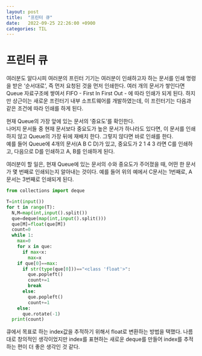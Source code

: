 ```yaml
---
layout: post
title:  "프린터 큐"
date:   2022-09-25 22:26:00 +0900
categories: TIL
---
```

# 프린터 큐
여러분도 알다시피 여러분의 프린터 기기는 여러분이 인쇄하고자 하는 문서를 인쇄 명령을 받은 ‘순서대로’, 즉 먼저 요청된 것을 먼저 인쇄한다. 여러 개의 문서가 쌓인다면 Queue 자료구조에 쌓여서 FIFO - First In First Out - 에 따라 인쇄가 되게 된다. 하지만 상근이는 새로운 프린터기 내부 소프트웨어를 개발하였는데, 이 프린터기는 다음과 같은 조건에 따라 인쇄를 하게 된다.  

현재 Queue의 가장 앞에 있는 문서의 ‘중요도’를 확인한다.  
나머지 문서들 중 현재 문서보다 중요도가 높은 문서가 하나라도 있다면, 이 문서를 인쇄하지 않고 Queue의 가장 뒤에 재배치 한다. 그렇지 않다면 바로 인쇄를 한다.  
예를 들어 Queue에 4개의 문서(A B C D)가 있고, 중요도가 2 1 4 3 라면 C를 인쇄하고, 다음으로 D를 인쇄하고 A, B를 인쇄하게 된다.  

여러분이 할 일은, 현재 Queue에 있는 문서의 수와 중요도가 주어졌을 때, 어떤 한 문서가 몇 번째로 인쇄되는지 알아내는 것이다. 예를 들어 위의 예에서 C문서는 1번째로, A문서는 3번째로 인쇄되게 된다.  

```python
from collections import deque

T=int(input())
for t in range(T):
  N,M=map(int,input().split())
  que=deque(map(int,input().split()))
  que[M]=float(que[M])
  count=0
  while 1:
    max=0
    for x in que:
      if max<x:
        max=x
    if que[0]==max:
      if str(type(que[0]))=="<class 'float'>":
        que.popleft()
        count+=1
        break
      else:
        que.popleft()
        count+=1
    else:
      que.rotate(-1)
  print(count)
```
큐에서 목표로 하는 index값을 추적하기 위해서 float로 변환하는 방법을 택했다. 나름대로 창의적인 생각이었지만 index를 표현하는 새로운 deque를 만들어 index를 추적하는 편이 더 좋은 생각인 것 같다.